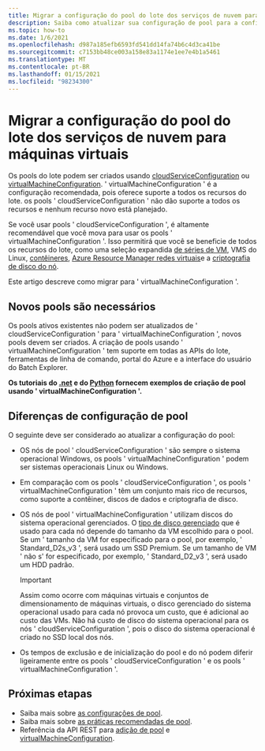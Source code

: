```yaml
---
title: Migrar a configuração do pool do lote dos serviços de nuvem para máquinas virtuais
description: Saiba como atualizar sua configuração de pool para a configuração mais recente e recomendada
ms.topic: how-to
ms.date: 1/6/2021
ms.openlocfilehash: d987a185efb6593fd541dd14fa74b6c4d3ca41be
ms.sourcegitcommit: c7153bb48ce003a158e83a1174e1ee7e4b1a5461
ms.translationtype: MT
ms.contentlocale: pt-BR
ms.lasthandoff: 01/15/2021
ms.locfileid: "98234300"
---
```

# <a name="migrate-batch-pool-configuration-from-cloud-services-to-virtual-machines"></a>Migrar a configuração do pool do lote dos serviços de nuvem para máquinas virtuais

Os pools do lote podem ser criados usando [cloudServiceConfiguration](https://docs.microsoft.com/rest/api/batchservice/pool/add#cloudserviceconfiguration) ou [virtualMachineConfiguration](https://docs.microsoft.com/rest/api/batchservice/pool/add#virtualmachineconfiguration). ' virtualMachineConfiguration ' é a configuração recomendada, pois oferece suporte a todos os recursos do lote. os pools ' cloudServiceConfiguration ' não dão suporte a todos os recursos e nenhum recurso novo está planejado.

Se você usar pools ' cloudServiceConfiguration ', é altamente recomendável que você mova para usar os pools ' virtualMachineConfiguration '. Isso permitirá que você se beneficie de todos os recursos do lote, como uma seleção expandida [de séries de VM](batch-pool-vm-sizes.md), VMS do Linux, [contêineres](batch-docker-container-workloads.md), [Azure Resource Manager redes virtuais](batch-virtual-network.md)e a [criptografia de disco do nó](disk-encryption.md).

Este artigo descreve como migrar para ' virtualMachineConfiguration '.

## <a name="new-pools-are-required"></a>Novos pools são necessários

Os pools ativos existentes não podem ser atualizados de ' cloudServiceConfiguration ' para ' virtualMachineConfiguration ', novos pools devem ser criados. A criação de pools usando ' virtualMachineConfiguration ' tem suporte em todas as APIs do lote, ferramentas de linha de comando, portal do Azure e a interface do usuário do Batch Explorer.

**Os tutoriais do [.net](tutorial-parallel-dotnet.md) e do [Python](tutorial-parallel-python.md) fornecem exemplos de criação de pool usando ' virtualMachineConfiguration '.**

## <a name="pool-configuration-differences"></a>Diferenças de configuração de pool

O seguinte deve ser considerado ao atualizar a configuração do pool:

- OS nós de pool ' cloudServiceConfiguration ' são sempre o sistema operacional Windows, os pools ' virtualMachineConfiguration ' podem ser sistemas operacionais Linux ou Windows.
- Em comparação com os pools ' cloudServiceConfiguration ', os pools ' virtualMachineConfiguration ' têm um conjunto mais rico de recursos, como suporte a contêiner, discos de dados e criptografia de disco.
- OS nós de pool ' virtualMachineConfiguration ' utilizam discos do sistema operacional gerenciados. O [tipo de disco gerenciado](../virtual-machines/disks-types.md) que é usado para cada nó depende do tamanho da VM escolhido para o pool. Se um ' tamanho da VM for especificado para o pool, por exemplo, ' Standard_D2s_v3 ', será usado um SSD Premium. Se um tamanho de VM ' não s' for especificado, por exemplo, ' Standard_D2_v3 ', será usado um HDD padrão.

   > [!IMPORTANT]
   > Assim como ocorre com máquinas virtuais e conjuntos de dimensionamento de máquinas virtuais, o disco gerenciado do sistema operacional usado para cada nó provoca um custo, que é adicional ao custo das VMs. Não há custo de disco do sistema operacional para os nós ' cloudServiceConfiguration ', pois o disco do sistema operacional é criado no SSD local dos nós.

- Os tempos de exclusão e de inicialização do pool e do nó podem diferir ligeiramente entre os pools ' cloudServiceConfiguration ' e os pools ' virtualMachineConfiguration '.

## <a name="next-steps"></a>Próximas etapas

- Saiba mais sobre [as configurações de pool](nodes-and-pools.md#configurations).
- Saiba mais sobre [as práticas recomendadas de pool](best-practices.md#pools).
- Referência da API REST para [adição de pool](https://docs.microsoft.com/rest/api/batchservice/pool/add) e [virtualMachineConfiguration](https://docs.microsoft.com/rest/api/batchservice/pool/add#virtualmachineconfiguration).
